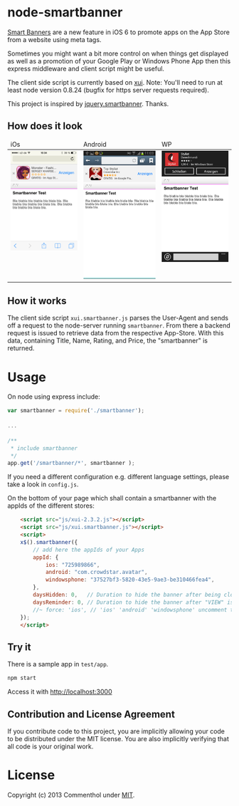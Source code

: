 # node-smartbanner

[Smart Banners](http://developer.apple.com/library/ios/#documentation/AppleApplications/Reference/SafariWebContent/PromotingAppswithAppBanners/PromotingAppswithAppBanners.html) are a new feature in iOS 6 to promote apps on the App Store from a website using meta tags.

Sometimes you might want a bit more control on when things get displayed as well as a promotion of your Google Play or Windows Phone App then this express middleware and client script might be useful.

The client side script is currently based on [xui](http://xuijs.com). 
Note: You'll need to run at least node version 0.8.24 (bugfix for https server requests required).

This project is inspired by [jquery.smartbanner](https://github.com/jasny/jquery.smartbanner). Thanks.

## How does it look

<table>
<thead>
	<td>iOs</td>
	<td>Android</td>
	<td>WP</td>
</thead>
<tr>
	<td valign="top">
		<img src="doc/screenshot-ios.png" width="240px"/>
	</td>
	<td valign="top">
		<img src="doc/screenshot-android.png" width="240px"/>
	</td>
	<td valign="top">
		<img src="doc/screenshot-wp.png" width="240px"/>
	</td>
</tr>
</table>

## How it works

The client side script `xui.smartbanner.js` parses the User-Agent and sends off a request to the node-server running `smartbanner`. From there a backend request is issued to retrieve data from the respective App-Store.
With this data, containing Title, Name, Rating, and Price, the "smartbanner" is returned.

# Usage

On node using express include:

```js
var smartbanner = require('./smartbanner');

...

/**
 * include smartbanner 
 */
app.get('/smartbanner/*', smartbanner );
```

If you need a different configuration e.g. different language settings, please take a look in `config.js`.

On the bottom of your page which shall contain a smartbanner with the appIds of the different stores:

```html
	<script src="js/xui-2.3.2.js"></script>
	<script src="js/xui.smartbanner.js"></script>
	<script>
	x$().smartbanner({ 
		// add here the appIds of your Apps
		appId: {
			ios: "725989866",
			android: "com.crowdstar.avatar",
			windowsphone: "37527bf3-5820-43e5-9ae3-be310466fea4",
		},
		daysHidden: 0,   // Duration to hide the banner after being closed (0 = always show banner)
		daysReminder: 0, // Duration to hide the banner after "VIEW" is clicked *separate from when the close button is clicked* (0 = always show banner)
		//~ force: 'ios', // 'ios' 'android' 'windowsphone' uncomment to force display
	});
	</script>
```

## Try it

There is a sample app in `test/app`.

```bash
npm start
```

Access it with [http://localhost:3000](http://localhost:3000)

## Contribution and License Agreement

If you contribute code to this project, you are implicitly allowing your code to be distributed under the MIT license. You are also implicitly verifying that all code is your original work. 

# License

Copyright (c) 2013 Commenthol under [MIT](./LICENSE).

